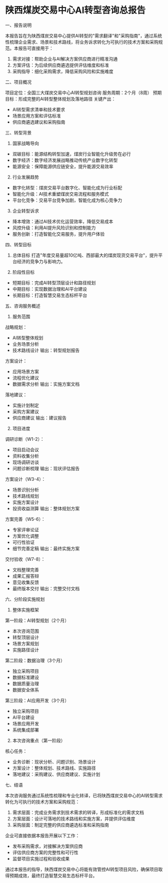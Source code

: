 # 陕西煤炭交易中心AI转型咨询总报告

一、报告说明

本报告旨在为陕西煤炭交易中心提供AI转型的"需求翻译"和"采购指南"，通过系统性梳理企业需求、场景和技术路线，将业务诉求转化为可执行的技术方案和采购规范。本报告可直接用于：

1. 需求对接：帮助企业与AI解决方案供应商进行精准沟通
2. 方案评估：为后续供应商遴选提供评估维度和标准
3. 采购指导：细化采购需求，降低采购风险和实施难度

二、项目概况

项目定位：全国三大煤炭交易中心AI转型规划咨询
服务周期：2个月（8周）
预期目标：形成完整的AI转型整体规划及落地路径
关键产出：
- AI转型需求清单和技术要求
- 场景应用方案和评估标准
- 供应商遴选建议和采购指南

三、转型背景

1. 国家战略导向
- 双碳目标：能源结构转型加速，煤炭行业智能化升级势在必行
- 数字经济：数字经济发展战略推动传统产业数字化转型
- 能源安全：保障能源供应链安全，提升能源交易效率

2. 行业发展趋势
- 数字化转型：煤炭交易平台数字化、智能化成为行业标配
- 智能化升级：AI技术重塑煤炭交易流程和服务模式
- 平台化竞争：交易平台竞争加剧，智能化成为核心竞争力

3. 企业转型诉求
- 降本增效：通过AI技术优化运营效率，降低交易成本
- 风控升级：利用AI提升风险识别和控制能力
- 服务创新：打造智能化交易服务，提升用户体验

四、转型目标

1. 总体目标
打造"年度交易量超10亿吨、西部最大的煤炭现货交易平台"，提升平台经济的竞争力与影响力。

2. 阶段性目标
- 短期目标：完成AI转型顶层设计和路径规划
- 中期目标：实现数据治理和AI平台建设
- 长期目标：打造智慧交易生态标杆平台

五、咨询服务概述

1. 服务范围

战略规划：
- AI转型整体规划
- 业务场景分析
- 技术路线设计
输出：转型规划报告

方案设计：
- 应用场景方案
- 流程优化建议
- 数据需求分析
输出：实施方案文档

落地建议：
- 实施计划制定
- 采购方案建议
- 供应商建议
输出：建议报告

2. 项目进度

调研诊断（W1-2）：
- 项目启动会议
- 资料收集分析
- 现场调研访谈
- 问题诊断梳理
输出：现状评估报告

方案设计（W3-4）：
- 场景识别分析
- 技术路线规划
- 实施方案设计
- 投资收益测算
输出：整体规划方案

方案完善（W5-6）：
- 专家评审论证
- 方案优化调整
- 可行性验证
- 细节完善定稿
输出：最终实施方案

交付验收（W7-8）：
- 文档整理完善
- 成果汇报答辩
- 意见收集反馈
- 最终版本交付
输出：完整交付文档

六、分阶段实施规划

1. 整体实施框架

第一阶段：AI转型规划（2个月）
- 本次咨询范围
- 转型顶层设计
- 场景方案规划
- 实施路径设计

第二阶段：数据治理（3个月）
- 独立采购项目
- 数据标准建设
- 数据质量治理
- 数据安全体系

第三阶段：AI应用开发（3个月）
- 独立采购项目
- AI平台建设
- 场景应用开发
- 系统集成部署

2. 本次咨询重点（第一阶段）

核心任务：
- 业务诊断：现状分析、问题识别、场景设计
- 方案设计：整体规划、技术路线、实施路径
- 落地建议：采购建议、供应商建议、实施计划

七、结语

本次咨询服务通过系统性梳理和专业化转译，已将陕西煤炭交易中心的AI转型需求转化为可执行的技术方案和采购规范：

1. 需求层面：完成业务需求到技术需求的转译，形成标准化的需求文档
2. 方案层面：设计可落地的技术路线和实施方案，并提供评估维度
3. 采购层面：制定完整的供应商遴选标准和采购指南

企业可直接依据本报告开展以下工作：
- 发布采购需求，对接解决方案供应商
- 评估供应商方案的完整性和可行性
- 监督项目实施过程和验收成果

通过本报告的指导，陕西煤炭交易中心将能有效管控AI转型项目风险，确保项目取得预期成效，最终打造智慧交易生态标杆平台。 